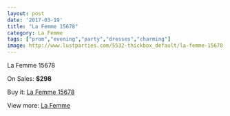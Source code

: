 ```yaml
---
layout: post
date: '2017-03-19'
title: "La Femme 15678"
category: La Femme
tags: ["prom","evening","party","dresses","charming"]
image: http://www.lustparties.com/5532-thickbox_default/la-femme-15678.jpg
---
```

La Femme 15678

On Sales: **$298**
<a href="https://www.lustparties.com/en/la-femme/1862-la-femme-15678.html"><amp-img layout="responsive" width="600" height="600" src="//www.lustparties.com/5532-thickbox_default/la-femme-15678.jpg" alt="La Femme 15678 0" /></a>
<a href="https://www.lustparties.com/en/la-femme/1862-la-femme-15678.html"><amp-img layout="responsive" width="600" height="600" src="//www.lustparties.com/5533-thickbox_default/la-femme-15678.jpg" alt="La Femme 15678 1" /></a>

Buy it: [La Femme 15678](https://www.lustparties.com/en/la-femme/1862-la-femme-15678.html "La Femme 15678")

View more: [La Femme](https://www.lustparties.com/en/4-la-femme "La Femme")
